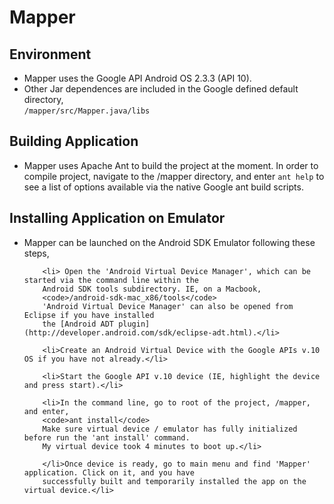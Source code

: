 Mapper
======


Environment
-----------
* Mapper uses the Google API Android OS 2.3.3 (API 10).  
* Other Jar dependences are included in the Google defined default directory,  
<code>/mapper/src/Mapper.java/libs</code>  
  
  
Building Application
--------------------  
* Mapper uses Apache Ant to build the project at the moment. In order to compile project,
navigate to the /mapper directory, and enter <code>ant help</code> to see a list of options
available via the native Google ant build scripts.  
  
  
Installing Application on Emulator
----------------------------------
  
* Mapper can be launched on the Android SDK Emulator following these steps,

<ol>
	
		<li> Open the 'Android Virtual Device Manager', which can be started via the command line within the
		Android SDK tools subdirectory. IE, on a Macbook,
		<code>/android-sdk-mac_x86/tools</code>
		'Android Virtual Device Manager' can also be opened from Eclipse if you have installed
		the [Android ADT plugin](http://developer.android.com/sdk/eclipse-adt.html).</li>  
   
		<li>Create an Android Virtual Device with the Google APIs v.10 OS if you have not already.</li>  
  
		<li>Start the Google API v.10 device (IE, highlight the device and press start).</li>  
  
		<li>In the command line, go to root of the project, /mapper, and enter,  
		<code>ant install</code>  
		Make sure virtual device / emulator has fully initialized before run the 'ant install' command.
		My virtual device took 4 minutes to boot up.</li>  
  
		</li>Once device is ready, go to main menu and find 'Mapper' application. Click on it, and you have
		successfully built and temporarily installed the app on the virtual device.</li>  
	
</ol>